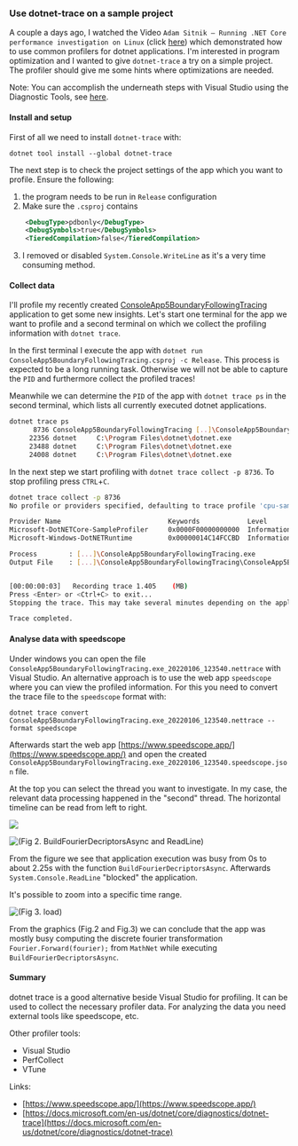### Use dotnet-trace on a sample project

A couple a days ago, I watched the Video `Adam Sitnik — Running .NET Core performance investigation on Linux` (click [here](https://youtu.be/y4-h3qyDpJo)) which demonstrated how to use common profilers for dotnet applications. I'm interested in program optimization and I wanted to give `dotnet-trace` a try on a simple project. The profiler should give me some hints where optimizations are needed.

Note: You can accomplish the underneath steps with Visual Studio using the Diagnostic Tools, see [here](https://docs.microsoft.com/en-us/visualstudio/profiling/beginners-guide-to-performance-profiling?view=vs-2022).

#### Install and setup

First of all we need to install `dotnet-trace` with:

`dotnet tool install --global dotnet-trace`

The next step is to check the project settings of the app which you want to profile. Ensure the following:

1. the program needs to be run in `Release` configuration
2. Make sure the `.csproj` contains

```xml
    <DebugType>pdbonly</DebugType>
    <DebugSymbols>true</DebugSymbols>
    <TieredCompilation>false</TieredCompilation>
```

3. I removed or disabled `System.Console.WriteLine` as it's a very time consuming method.

#### Collect data

I'll profile my recently created [ConsoleApp5BoundaryFollowingTracing](https://github.com/mfe-/ConsoleApp5BoundaryFollowingTracing/tree/feature/fourierdescriptor) application to get some new insights. Let's start one terminal for the app we want to profile and a second terminal on which we collect the profiling information with `dotnet trace`.

In the first terminal I execute the app with
`dotnet run ConsoleApp5BoundaryFollowingTracing.csproj -c Release`. This process is expected to be a long running task. Otherwise we will not be able to capture the `PID` and furthermore collect the profiled traces!

Meanwhile we can determine the `PID` of the app with `dotnet trace ps` in the second terminal, which lists all currently executed dotnet applications.

```bash
dotnet trace ps
      8736 ConsoleApp5BoundaryFollowingTracing [..]\ConsoleApp5BoundaryFollowingTracing.exe
     22356 dotnet     C:\Program Files\dotnet\dotnet.exe
     23488 dotnet     C:\Program Files\dotnet\dotnet.exe
     24008 dotnet     C:\Program Files\dotnet\dotnet.exe
```

In the next step we start profiling with `dotnet trace collect -p 8736`. To stop profiling press `CTRL`+`C`.

```bash
dotnet trace collect -p 8736
No profile or providers specified, defaulting to trace profile 'cpu-sampling'

Provider Name                           Keywords            Level               Enabled By
Microsoft-DotNETCore-SampleProfiler     0x0000F00000000000  Informational(4)    --profile
Microsoft-Windows-DotNETRuntime         0x00000014C14FCCBD  Informational(4)    --profile

Process        : [...]\ConsoleApp5BoundaryFollowingTracing.exe
Output File    : [...]\ConsoleApp5BoundaryFollowingTracing\ConsoleApp5BoundaryFollowingTracing.exe_20220106_123540.nettrace


[00:00:00:03]   Recording trace 1.405    (MB)
Press <Enter> or <Ctrl+C> to exit...
Stopping the trace. This may take several minutes depending on the application being traced.

Trace completed.
```

#### Analyse data with speedscope

Under windows you can open the file `ConsoleApp5BoundaryFollowingTracing.exe_20220106_123540.nettrace` with Visual Studio. An alternative approach is to use the web app `speedscope` where you can view the profiled information. For this you need to convert the trace file to the `speedscope` format with:

`dotnet trace convert ConsoleApp5BoundaryFollowingTracing.exe_20220106_123540.nettrace --format speedscope`

Afterwards start the web app [https://www.speedscope.app/](https://www.speedscope.app/) and open the created `ConsoleApp5BoundaryFollowingTracing.exe_20220106_123540.speedscope.json` file.

At the top you can select the thread you want to investigate. In my case, the relevant data processing happened in the "second" thread. The horizontal timeline can be read from left to right.

![](assets/img/blog/speedscope0.png)

![(Fig 2. BuildFourierDecriptorsAsync and ReadLine)](assets/img/blog/speedscope1.png)

From the figure we see that application execution was busy from 0s to about 2.25s with the function `BuildFourierDecriptorsAsync`. Afterwards `System.Console.ReadLine` "blocked" the application.

It's possible to zoom into a specific time range.

![(Fig 3. load)](assets/img/blog/speedscope3.png)

From the graphics (Fig.2 and Fig.3) we can conclude that the app was mostly busy computing the discrete fourier transformation `Fourier.Forward(fourier);` from `MathNet` while executing `BuildFourierDecriptorsAsync`.

#### Summary

dotnet trace is a good alternative beside Visual Studio for profiling. It can be used to collect the necessary profiler data. For analyzing the data you need external tools like speedscope, etc.

Other profiler tools:

- Visual Studio
- PerfCollect
- VTune

Links:

- [https://www.speedscope.app/](https://www.speedscope.app/)
- [https://docs.microsoft.com/en-us/dotnet/core/diagnostics/dotnet-trace](https://docs.microsoft.com/en-us/dotnet/core/diagnostics/dotnet-trace)